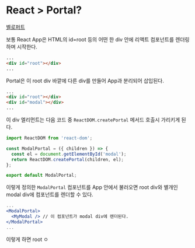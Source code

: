 # React > Portal?
[벨로퍼트](https://velog.io/@velopert/react-portals)

보통 React App은 HTML의 id=root 등의 어떤 한 div 안에 리액트 컴포넌트를 렌더링하며 시작한다.
```html
...
<div id="root"></div>
...
```
Portal은 이 root div 바깥에 다른 div를 만들어 App과 분리되어 삽입된다.
```html
...
<div id="root"></div>
<div id="modal"></div>
...
```
이 div 엘리먼트는 다음 코드 중 `ReactDOM.createPortal` 메서드 호출시 가리키게 된다.
```jsx
import ReactDOM from 'react-dom';

const ModalPortal = ({ children }) => {
  const el = document.getElementById('modal');
  return ReactDOM.createPortal(children, el);
};

export default ModalPortal;
```
이렇게 정의한 `ModalPortal` 컴포넌트를 App 안에서 불러오면 root div와 별개인 modal div에 컴포넌트를 렌더할 수 있다.

```jsx
...
<ModalPortal>
  <MyModal /> // 이 컴포넌트가 modal div에 렌더된다.
</ModalPortal>
...
```

이렇게 하면 root ㅇ
<!--stackedit_data:
eyJoaXN0b3J5IjpbLTMyMjc4ODM3LDUwMTQyODM0MV19
-->